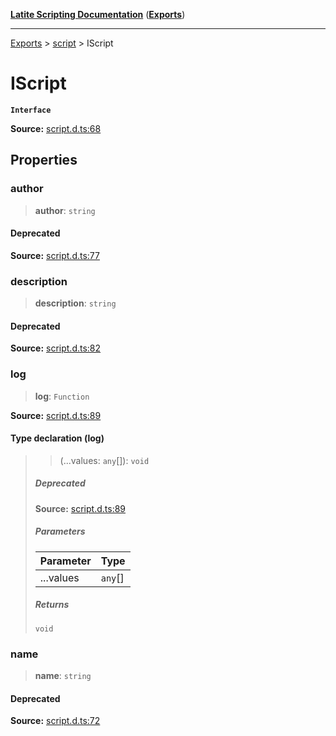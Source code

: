 [**Latite Scripting Documentation**](../../README.md) ([**Exports**](../../exports.md))

---

[Exports](../../exports.md) > [script](../index.md) > IScript

# IScript

**`Interface`**

**Source:** [script.d.ts:68](https://github.com/LatiteScripting/latitescripting.github.io/blob/a4de419/definitions/script.d.ts#L68)

## Properties

### author

> **author**: `string`

#### Deprecated

**Source:** [script.d.ts:77](https://github.com/LatiteScripting/latitescripting.github.io/blob/a4de419/definitions/script.d.ts#L77)

### description

> **description**: `string`

#### Deprecated

**Source:** [script.d.ts:82](https://github.com/LatiteScripting/latitescripting.github.io/blob/a4de419/definitions/script.d.ts#L82)

### log

> **log**: `Function`

**Source:** [script.d.ts:89](https://github.com/LatiteScripting/latitescripting.github.io/blob/a4de419/definitions/script.d.ts#L89)

#### Type declaration (log)

> > (...values: `any`[]): `void`
>
> ##### Deprecated
>
> **Source:** [script.d.ts:89](https://github.com/LatiteScripting/latitescripting.github.io/blob/a4de419/definitions/script.d.ts#L89)
>
> ##### Parameters
>
> | Parameter | Type    |
> | :-------- | :------ |
> | ...values | `any`[] |
>
> ##### Returns
>
> `void`

### name

> **name**: `string`

#### Deprecated

**Source:** [script.d.ts:72](https://github.com/LatiteScripting/latitescripting.github.io/blob/a4de419/definitions/script.d.ts#L72)
